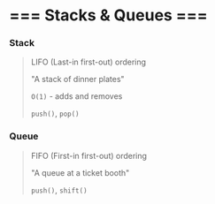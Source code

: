 # === Stacks & Queues ===

### Stack
> LIFO (Last-in first-out) ordering
>
> "A stack of dinner plates"
>
> `O(1)` - adds and removes
>
> `push()`, `pop()`

### Queue
> FIFO (First-in first-out) ordering
>
> "A queue at a ticket booth"
>
> `push()`, `shift()` 